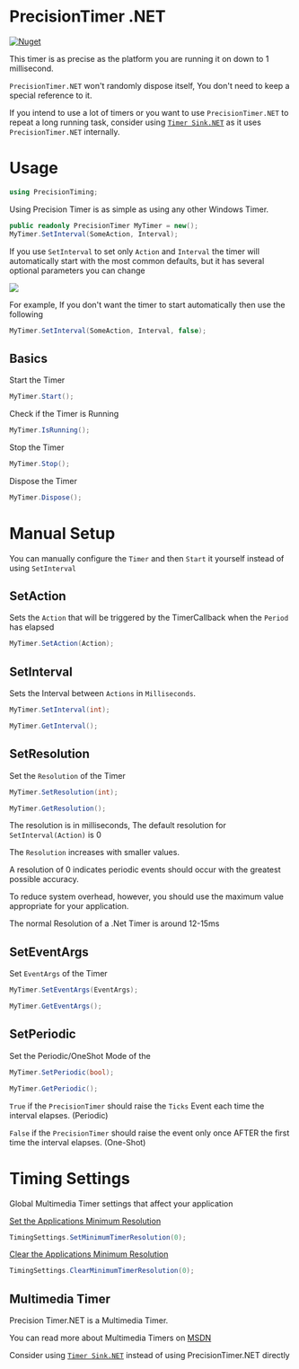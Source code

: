 
# PrecisionTimer .NET

[![Nuget](https://img.shields.io/nuget/v/PrecisionTimer.NET)](https://www.nuget.org/packages/PrecisionTimer.NET/)

This timer is as precise as the platform you are running it on down to 1 millisecond.
 
`PrecisionTimer.NET` won't randomly dispose itself, You don't need to keep a special reference to it. 

If you intend to use a lot of timers or you want to use `PrecisionTimer.NET` to repeat a long running task, consider using [`Timer Sink.NET`](https://www.nuget.org/packages/TimerSink.NET) as it uses `PrecisionTimer.NET` internally.

# Usage
```cs
using PrecisionTiming;
```
Using Precision Timer is as simple as using any other Windows Timer.

```cs
public readonly PrecisionTimer MyTimer = new();
MyTimer.SetInterval(SomeAction, Interval);
```

If you use `SetInterval` to set only `Action` and `Interval` the timer will automatically start with the most common defaults, but it has several optional parameters you can change

![](https://i.imgur.com/HdHkL17.png)

For example, If you don't want the timer to start automatically then use the following

```cs
MyTimer.SetInterval(SomeAction, Interval, false);
```

## Basics

Start the Timer
```cs
MyTimer.Start();
```

Check if the Timer is Running
```cs
MyTimer.IsRunning();
```

Stop the Timer
```cs
MyTimer.Stop();
```

Dispose the Timer
```cs
MyTimer.Dispose();
```

# Manual Setup

You can manually configure the `Timer` and then `Start` it yourself instead of using `SetInterval`


## SetAction

Sets the `Action` that will be triggered by the TimerCallback when the `Period` has elapsed
```cs
MyTimer.SetAction(Action);
```

## SetInterval

Sets the Interval between `Actions` in `Milliseconds`.
```cs
MyTimer.SetInterval(int);
```
```cs
MyTimer.GetInterval();
```

## SetResolution

Set the `Resolution` of the Timer
```cs
MyTimer.SetResolution(int);
```
```cs
MyTimer.GetResolution();
```

The resolution is in milliseconds, The default resolution for `SetInterval(Action)` is 0

The `Resolution` increases with smaller values.

A resolution of 0 indicates periodic events should occur with the greatest possible accuracy. 

To reduce system overhead, however, you should use the maximum value appropriate for your application.

The normal Resolution of a .Net Timer is around 12-15ms



## SetEventArgs

Set `EventArgs` of the Timer

```cs
MyTimer.SetEventArgs(EventArgs);
```
```cs
MyTimer.GetEventArgs();
```


## SetPeriodic

Set the Periodic/OneShot Mode of the <see cref="PrecisionTimer"/>

```cs
MyTimer.SetPeriodic(bool);
```
```cs
MyTimer.GetPeriodic();
```

`True` if the `PrecisionTimer` should raise the `Ticks` Event each time the interval elapses. (Periodic)

`False` if the `PrecisionTimer` should raise the event only once AFTER the first time the interval elapses. (One-Shot)


# Timing Settings

Global Multimedia Timer settings that affect your application

[Set the Applications Minimum Resolution](https://docs.microsoft.com/en-us/windows/win32/api/timeapi/nf-timeapi-timebeginperiod)
```cs
TimingSettings.SetMinimumTimerResolution(0);
```

[Clear the Applications Minimum Resolution](https://docs.microsoft.com/en-us/windows/win32/api/timeapi/nf-timeapi-timeendperiod)
```cs
TimingSettings.ClearMinimumTimerResolution(0);
```

## Multimedia Timer

Precision Timer.NET is a Multimedia Timer.

You can read more about Multimedia Timers on [MSDN](https://docs.microsoft.com/en-us/windows/win32/multimedia/multimedia-timer-reference)

Consider using [`Timer Sink.NET`](https://www.nuget.org/packages/TimerSink.NET) instead of using PrecisionTimer.NET directly

